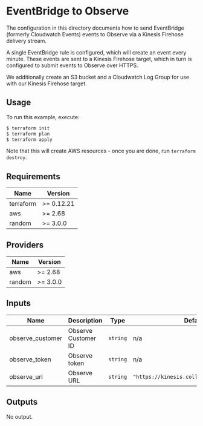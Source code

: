 # EventBridge to Observe 

The configuration in this directory documents how to send EventBridge (formerly Cloudwatch Events) events to Observe via a Kinesis Firehose delivery stream.

A single EventBridge rule is configured, which will create an event every minute. These events are sent to a Kinesis Firehose target, which in turn is configured to submit events to Observe over HTTPS.

We additionally create an S3 bucket and a Cloudwatch Log Group for use with our Kinesis Firehose target.

## Usage

To run this example, execute:

```bash
$ terraform init
$ terraform plan
$ terraform apply
```

Note that this will create AWS resources - once you are done, run `terraform destroy`.

<!-- BEGINNING OF PRE-COMMIT-TERRAFORM DOCS HOOK -->
## Requirements

| Name | Version |
|------|---------|
| terraform | >= 0.12.21 |
| aws | >= 2.68 |
| random | >= 3.0.0 |

## Providers

| Name | Version |
|------|---------|
| aws | >= 2.68 |
| random | >= 3.0.0 |

## Inputs

| Name | Description | Type | Default | Required |
|------|-------------|------|---------|:--------:|
| observe\_customer | Observe Customer ID | `string` | n/a | yes |
| observe\_token | Observe token | `string` | n/a | yes |
| observe\_url | Observe URL | `string` | `"https://kinesis.collect.observeinc.com"` | no |

## Outputs

No output.

<!-- END OF PRE-COMMIT-TERRAFORM DOCS HOOK -->
